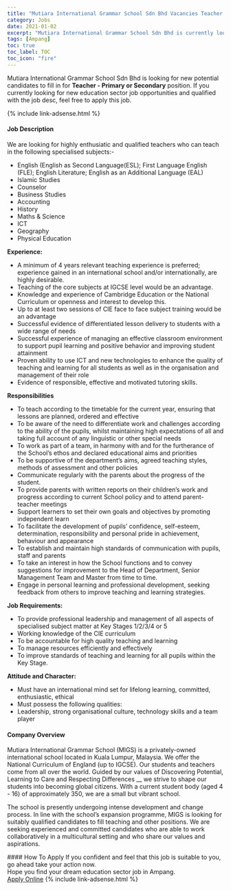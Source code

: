 ```yaml
---
title: "Mutiara International Grammar School Sdn Bhd Vacancies Teacher - Primary or Secondary" 
category: Jobs 
date: 2021-01-02 
excerpt: "Mutiara International Grammar School Sdn Bhd is currently looking for suitable person to fill in the Teacher - Primary or Secondary which positioned at Ampang" 
tags: [Ampang] 
toc: true 
toc_label: TOC 
toc_icon: "fire" 
--- 
```


<p>Mutiara International Grammar School Sdn Bhd is looking for new potential candidates to fill in for <b>Teacher - Primary or Secondary</b> position. If you currently looking for new education sector job opportunities and qualified with the job desc, feel free to apply this job.
</p>{% include link-adsense.html %} 
 <div><div><div><h4>Job Description</h4></div></div><div><div><span><div><p>We are looking for highly enthusiatic and qualified teachers who can teach in the following specialised subjects:-</p><ul><li>English (English as Second Language(ESL); First Language English (FLE); English Literature; English as&#160;an Additional Language (EAL)</li><li>Islamic Studies</li><li>Counselor</li><li>Business Studies</li><li>Accounting&#160;&#160;</li><li>History</li><li>Maths &amp; Science</li><li>ICT</li><li>Geography</li><li>Physical Education</li></ul><p><strong>Experience:</strong></p><ul><li>A minimum of 4 years relevant teaching experience is preferred; experience gained in an international school and/or internationally, are highly desirable.</li><li>Teaching of the core subjects at IGCSE level would be an advantage.</li><li>Knowledge and experience of Cambridge Education or the National Curriculum or openness and interest to develop this.</li><li>Up to at least two sessions of CIE face to face subject training would be an advantage</li><li>Successful evidence of differentiated lesson delivery to students with a wide range of needs</li><li>Successful experience of managing an effective classroom environment to support pupil learning and positive behavior and improving student attainment</li><li>Proven ability to use ICT and new technologies to enhance the quality of teaching and learning for all students as well as in the organisation and management of their role</li><li>Evidence of responsible, effective and motivated tutoring skills.</li></ul><p><strong>Responsibilities</strong></p><ul><li>To teach according to the timetable for the current year, ensuring that lessons are planned, ordered and effective</li><li>To be aware of the need to differentiate work and challenges according to the ability of the pupils, whilst maintaining high expectations of all and taking full account of any linguistic or other special needs</li><li>To work as part of a team, in harmony with and for the furtherance of the School&#8217;s ethos and declared educational aims and priorities</li><li>To be supportive of the department&#8217;s aims, agreed teaching styles, methods of assessment and other policies</li><li>Communicate regularly with the parents about the progress of the student.</li><li>To provide parents with written reports on their children&#8217;s work and progress according to current School policy and to attend parent-teacher meetings</li><li>Support learners to set their own goals and objectives by promoting independent learn</li><li>To facilitate the development of pupils&#8217; confidence, self-esteem, determination, responsibility and personal pride in achievement, behaviour and appearance</li><li>To establish and maintain high standards of communication with pupils, staff and parents</li><li>To take an interest in how the School functions and to convey suggestions for improvement to the Head of Department, Senior Management Team and Master from time to time.</li><li>Engage in personal learning and professional development, seeking feedback from others to improve teaching and learning strategies.</li></ul><p><strong>Job Requirements:</strong></p><ul><li>To provide professional leadership and management of all aspects of specialised subject matter at Key Stages 1/2/3/4 or 5&#160;</li><li>Working knowledge of the CIE curriculum</li><li>To be accountable for high quality teaching and learning</li><li>To manage resources efficiently and effectively</li><li>To improve standards of teaching and learning for all pupils within the Key Stage.</li></ul><p><strong>Attitude and Character:</strong></p><ul><li>Must have an international mind set for lifelong learning, committed, enthusiastic, ethical&#160;</li><li>Must possess the following qualities:</li><li>Leadership, strong organisational culture, technology skills and a team player</li></ul></div></span></div></div></div> 
<div><div><div><h4>Company Overview</h4></div></div><div><div><span><div><p>Mutiara International Grammar School (MIGS)&#160;is a privately-owned international school located in Kuala Lumpur, Malaysia. We offer the National Curriculum of England (up to IGCSE). Our students and teachers come from all over the world. Guided by our values of Discovering Potential, Learning to Care and Respecting Differences __ we strive to shape our students into becoming global citizens. With a current student body (aged 4 - 16) of approximately 350, we are a small but vibrant school.&#160;</p><p>The school is presently undergoing intense development and change process. In line with the school&#8217;s expansion programme, MIGS is looking for suitably qualified candidates to fill teaching and other positions. We are seeking experienced and committed candidates who are able to work collaboratively in a multicultural setting and who share our values and aspirations.&#160;</p></div></span></div></div></div> 
#### How To Apply 
If you confident and feel that this job is suitable to you, go ahead take your action now. <br/> 
Hope you find your dream education sector job in Ampang. <br/> 
<a href="https://www.jobstreet.com.my/en/job/teacher-primary-or-secondary-4452499?jobId=jobstreet-my-job-4452499&sectionRank=10&token=0~d0cd161c-a858-43d0-9af1-c6a23b5dfcf6&fr=SRP%20View%20In%20New%20Ta" class="btn btn--info" target="_blank" rel="nofollow noopenner">Apply Online</a> 
{% include link-adsense.html %} 